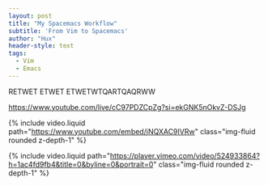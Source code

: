 ```yaml
---
layout: post
title: "My Spacemacs Workflow"
subtitle: 'From Vim to Spacemacs'
author: "Hux"
header-style: text
tags:
  - Vim
  - Emacs
---
```


RETWET ETWET ETWETWTQARTQAQRWW


https://www.youtube.com/live/cC97PDZCpZg?si=ekGNK5nOkvZ-DSJg


{% include video.liquid path="https://www.youtube.com/embed/jNQXAC9IVRw" class="img-fluid rounded z-depth-1" %}

{% include video.liquid path="https://player.vimeo.com/video/524933864?h=1ac4fd9fb4&title=0&byline=0&portrait=0" class="img-fluid rounded z-depth-1" %}






